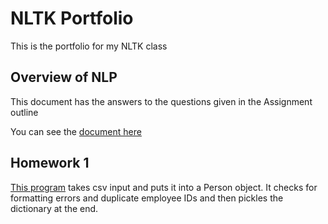 # NLTK Portfolio
This is the portfolio for my NLTK class

## Overview of NLP

This document has the answers to the questions given in the Assignment outline

You can see the [document here](Overview_of_NLP.pdf)

## Homework 1

[This program](Homework1_AVP180003.py) takes csv input and puts it into a Person object. It checks for formatting errors and duplicate employee IDs and then pickles the dictionary at the end.


